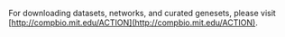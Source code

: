 For downloading datasets, networks, and curated genesets, please visit [http://compbio.mit.edu/ACTION](http://compbio.mit.edu/ACTION).
